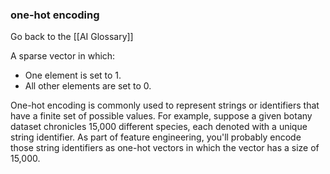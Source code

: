 ### one-hot encoding

Go back to the [[AI Glossary]]


A sparse vector in which:

- One element is set to 1.
- All other elements are set to 0.

One-hot encoding is commonly used to represent strings or identifiers that have a finite set of possible values. For example, suppose a given botany dataset chronicles 15,000 different species, each denoted with a unique string identifier. As part of feature engineering, you'll probably encode those string identifiers as one-hot vectors in which the vector has a size of 15,000.

